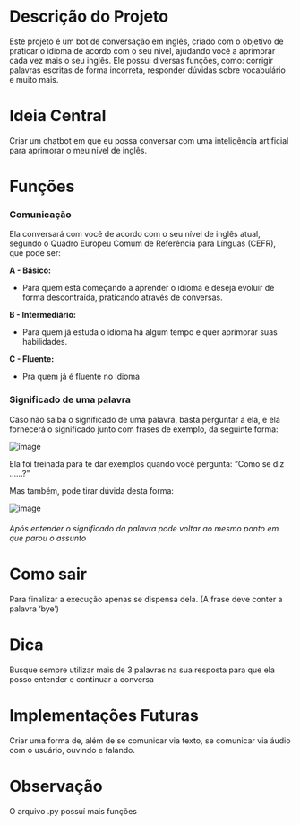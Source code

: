 # Descrição do Projeto

Este projeto é um bot de conversação em inglês, criado com o objetivo de praticar o idioma de acordo com o seu nível, ajudando você a aprimorar cada vez mais o seu inglês. Ele possui diversas funções, como: corrigir palavras escritas de forma incorreta, responder dúvidas sobre vocabulário e muito mais.

# **Ideia Central**

Criar um chatbot em que eu possa conversar com uma inteligência artificial para aprimorar o meu nível de inglês.

# Funções

### Comunicação 
Ela conversará com você de acordo com o seu nível de inglês atual, segundo o Quadro Europeu Comum de Referência para Línguas (CEFR), que pode ser:

**A - Básico:**
* Para quem está começando a aprender o idioma e deseja evoluir de forma descontraída, praticando através de conversas.

**B - Intermediário:**
* Para quem já estuda o idioma há algum tempo e quer aprimorar suas habilidades. 

**C - Fluente:**
* Pra quem já é fluente no idioma

### Significado de uma palavra

Caso não saiba o significado de uma palavra, basta perguntar a ela, e ela fornecerá o significado junto com frases de exemplo, da seguinte forma:

![image](https://github.com/Tiago-Terto/Conversa_Ingles_com_Gemini/assets/166755872/a5983906-433f-494a-9162-0140964bb529)


Ela foi treinada para te dar exemplos quando você pergunta: “Como se diz ……?”

Mas também, pode tirar dúvida desta forma:

![image](https://github.com/Tiago-Terto/Conversa_Ingles_com_Gemini/assets/166755872/72c2044f-2b50-43d8-abea-ed8d3b5c2999)

###### Após entender o significado da palavra pode voltar ao mesmo ponto em que parou o assunto

# Como sair

Para finalizar a execução apenas se dispensa dela. (A frase deve conter a palavra ‘bye’)

# Dica

Busque sempre utilizar mais de 3 palavras na sua resposta para que ela posso entender e continuar a conversa

# Implementações Futuras

Criar uma forma de, além de se comunicar via texto, se comunicar via áudio com o usuário, ouvindo e falando.

# Observação

O arquivo .py possuí mais funções
